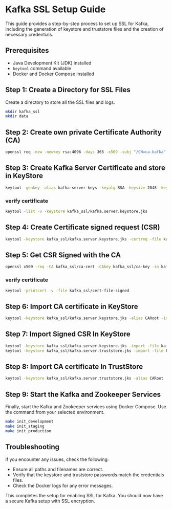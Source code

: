 # Kafka SSL Setup Guide

This guide provides a step-by-step process to set up SSL for Kafka, including the generation of keystore and truststore files and the creation of necessary credentials.

## Prerequisites

- Java Development Kit (JDK) installed
- `keytool` command available
- Docker and Docker Compose installed

## Step 1: Create a Directory for SSL Files

Create a directory to store all the SSL files and logs.

```sh
mkdir kafka_ssl
mkdir data
```

## Step 2: Create own private Certificate Authority (CA)
```sh
openssl req -new -newkey rsa:4096 -days 365 -x509 -subj "/CN=ca-kafka" -keyout kafka_ssl/ca-key -out kafka_ssl/ca-cert -nodes
```

## Step 3: Create Kafka Server Certificate and store in KeyStore

```sh
keytool -genkey -alias kafka-server-keys -keyalg RSA -keysize 2048 -keystore kafka_ssl/kafka.server.keystore.jks -validity 365 -storepass <password> -keypass <password> -dname "CN=<Common Name>,OU=<Organization Unit>,O=<Organization>,L=<City>,ST=<State>,C=<Country>" -storetype pkcs12
```

### verify certificate

```sh
keytool -list -v -keystore kafka_ssl/kafka.server.keystore.jks
```

## Step 4: Create Certificate signed request (CSR)
```sh
keytool -keystore kafka_ssl/kafka.server.keystore.jks -certreq -file kafka_ssl/cert-file -storepass <password> -keypass <password> -alias kafka-server-keys
```

## Step 5: Get CSR Signed with the CA
```sh
openssl x509 -req -CA kafka_ssl/ca-cert -CAkey kafka_ssl/ca-key -in kafka_ssl/cert-file -out kafka_ssl/cert-file-signed -days 365 -CAcreateserial -passin pass:<password>
```
### verify certificate

```sh
keytool -printcert -v -file kafka_ssl/cert-file-signed
```

## Step 6:  Import CA certificate in KeyStore
```sh
keytool -keystore kafka_ssl/kafka.server.keystore.jks -alias CARoot -import -file kafka_ssl/ca-cert -storepass <password> -keypass <password> -noprompt
```

## Step 7:  Import Signed CSR In KeyStore
```sh
keytool -keystore kafka_ssl/kafka.server.keystore.jks -import -file kafka_ssl/cert-file-signed -storepass <password> -keypass <password> -noprompt
keytool -keystore kafka_ssl/kafka.server.truststore.jks -import -file kafka_ssl/cert-file-signed -storepass <password> -keypass <password> -noprompt
```

## Step 8:  Import CA certificate In TrustStore
```sh
keytool -keystore kafka_ssl/kafka.server.truststore.jks -alias CARoot -import -file kafka_ssl/ca-cert -storepass <password> -keypass <password> -noprompt
```

## Step 9: Start the Kafka and Zookeeper Services
Finally, start the Kafka and Zookeeper services using Docker Compose. Use the command from your selected environment.

```sh
make init_development
make init_staging
make init_production
```

## Troubleshooting
If you encounter any issues, check the following:

- Ensure all paths and filenames are correct.
- Verify that the keystore and truststore passwords match the credentials files.
- Check the Docker logs for any error messages.

This completes the setup for enabling SSL for Kafka. You should now have a secure Kafka setup with SSL encryption.